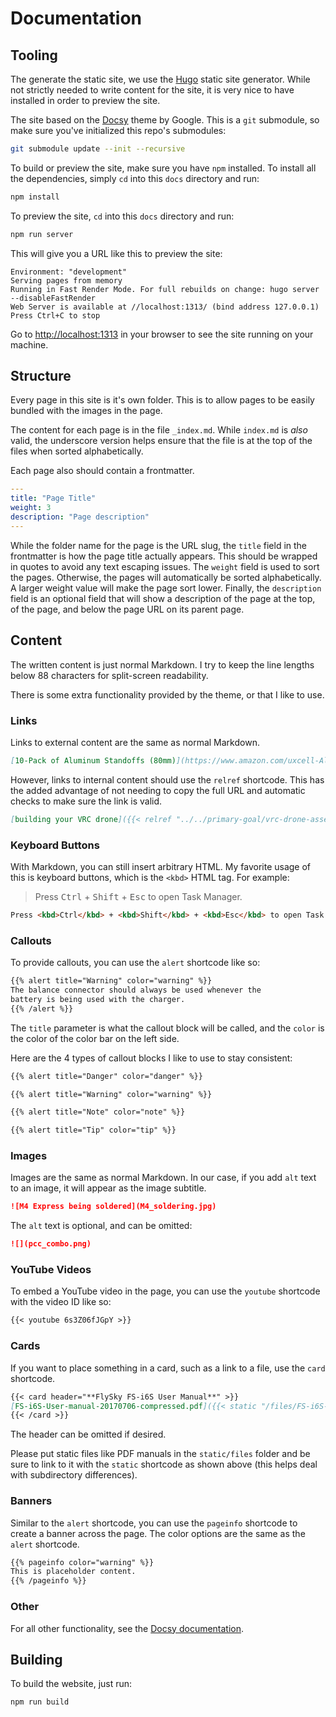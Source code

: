 # Documentation

## Tooling

The generate the static site, we use the [Hugo](https://gohugo.io/)
static site generator. While not strictly needed to write content for the site,
it is very nice to have installed in order to preview the site.

The site based on the [Docsy](https://docsy.dev) theme by Google.
This is a `git` submodule, so make sure you've initialized this repo's submodules:

```bash
git submodule update --init --recursive
```

To build or preview the site, make sure you have `npm` installed.
To install all the dependencies, simply `cd` into this `docs` directory and run:

```bash
npm install
```

To preview the site, `cd` into this `docs` directory and run:

```bash
npm run server
```

This will give you a URL like this to preview the site:

```none
Environment: "development"
Serving pages from memory
Running in Fast Render Mode. For full rebuilds on change: hugo server --disableFastRender
Web Server is available at //localhost:1313/ (bind address 127.0.0.1)
Press Ctrl+C to stop
```

Go to [http://localhost:1313](http://localhost:1313) in your browser to see the site
running on your machine.

## Structure

Every page in this site is it's own folder. This is to allow pages to be
easily bundled with the images in the page.

The content for each page is in the file `_index.md`. While `index.md` is _also_
valid, the underscore version helps ensure that the file is at the top
of the files when sorted alphabetically.

Each page also should contain a frontmatter.

```yaml
---
title: "Page Title"
weight: 3
description: "Page description"
---
```

While the folder name for the page is the URL slug, the `title` field in the
frontmatter is how the page title actually appears. This should be wrapped
in quotes to avoid any text escaping issues. The `weight` field is used to sort the
pages. Otherwise, the pages will automatically be sorted alphabetically.
A larger weight value will make the page sort lower. Finally, the `description`
field is an optional field that will show a description of the page at the top,
of the page, and below the page URL on its parent page.

## Content

The written content is just normal Markdown. I try to keep the line lengths below
88 characters for split-screen readability.

There is some extra functionality provided by the theme, or that I like to use.

### Links

Links to external content are the same as normal Markdown.

```markdown
[10-Pack of Aluminum Standoffs (80mm)](https://www.amazon.com/uxcell-Aluminum-Standoff-Fastener-Quadcopter/dp/B01MSAHZQO/)
```

However, links to internal content should use the `relref` shortcode. This has
the added advantage of not needing to copy the full URL and automatic checks to
make sure the link is valid.

```markdown
[building your VRC drone]({{< relref "../../primary-goal/vrc-drone-assembly" >}})
```

### Keyboard Buttons

With Markdown, you can still insert arbitrary HTML. My favorite usage of this
is keyboard buttons, which is the `<kbd>` HTML tag. For example:

> Press <kbd>Ctrl</kbd> + <kbd>Shift</kbd> + <kbd>Esc</kbd> to open Task Manager.

```html
Press <kbd>Ctrl</kbd> + <kbd>Shift</kbd> + <kbd>Esc</kbd> to open Task Manager.
```

### Callouts

To provide callouts, you can use the `alert` shortcode like so:

```markdown
{{% alert title="Warning" color="warning" %}}
The balance connector should always be used whenever the
battery is being used with the charger.
{{% /alert %}}
```

The `title` parameter is what the callout block will be called, and the `color`
is the color of the color bar on the left side.

Here are the 4 types of callout blocks I like to use to stay consistent:

```markdown
{{% alert title="Danger" color="danger" %}}

{{% alert title="Warning" color="warning" %}}

{{% alert title="Note" color="note" %}}

{{% alert title="Tip" color="tip" %}}
```

### Images

Images are the same as normal Markdown. In our case, if you add `alt` text to an image,
it will appear as the image subtitle.

```markdown
![M4 Express being soldered](M4_soldering.jpg)
```

The `alt` text is optional, and can be omitted:

```markdown
![](pcc_combo.png)
```

### YouTube Videos

To embed a YouTube video in the page, you can use the `youtube` shortcode
with the video ID like so:

```markdown
{{< youtube 6s3Z06fJGpY >}}
```

### Cards

If you want to place something in a card, such as a link to a file, use the `card`
shortcode.

```markdown
{{< card header="**FlySky FS-i6S User Manual**" >}}
[FS-i6S-User-manual-20170706-compressed.pdf]({{< static "/files/FS-i6S-User-manual-20170706-compressed.pdf" >}})
{{< /card >}}
```

The header can be omitted if desired.

Please put static files like PDF manuals in the `static/files` folder and be sure
to link to it with the `static` shortcode as shown above
(this helps deal with subdirectory differences).

### Banners

Similar to the `alert` shortcode, you can use the `pageinfo` shortcode to create
a banner across the page. The color options are the same as the `alert` shortcode.

```markdown
{{% pageinfo color="warning" %}}
This is placeholder content.
{{% /pageinfo %}}
```

### Other

For all other functionality, see the
[Docsy documentation](https://www.docsy.dev/docs/adding-content/shortcodes/).

## Building

To build the website, just run:

```bash
npm run build
```
